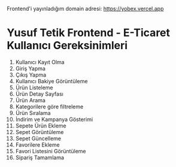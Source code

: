 Frontend'i yayınladığım domain adresi: https://yobex.vercel.app

# Yusuf Tetik Frontend - E-Ticaret Kullanıcı Gereksinimleri

1. Kullanıcı Kayıt Olma  
2. Giriş Yapma  
3. Çıkış Yapma  
4. Kullanıcı Bakiye Görüntüleme  
5. Ürün Listeleme  
6. Ürün Detay Sayfası  
7. Ürün Arama  
8. Kategorilere göre filtreleme  
9. Ürün Sıralama  
10. İndirim ve Kampanya Gösterimi  
11. Sepete Ürün Ekleme  
12. Sepet Görüntüleme  
13. Sepet Güncelleme  
14. Favorilere Ekleme  
15. Favori Listesini Görüntüleme  
16. Sipariş Tamamlama  

